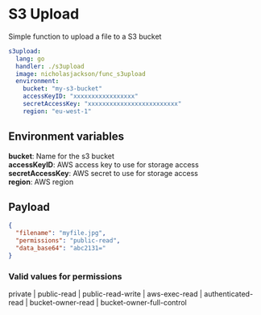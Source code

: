 # S3 Upload
Simple function to upload a file to a S3 bucket

```yaml
s3upload:
  lang: go
  handler: ./s3upload
  image: nicholasjackson/func_s3upload
  environment:
    bucket: "my-s3-bucket"
    accessKeyID: "xxxxxxxxxxxxxxxxx"
    secretAccessKey: "xxxxxxxxxxxxxxxxxxxxxxxxx"
    region: "eu-west-1"

```

## Environment variables
**bucket**: Name for the s3 bucket  
**accessKeyID**: AWS access key to use for storage access  
**secretAccessKey**: AWS secret to use for storage access  
**region**: AWS region  

## Payload
```json
{
  "filename": "myfile.jpg",
  "permissions": "public-read",
  "data_base64": "abc2131="
}
```

### Valid values for permissions
private | public-read | public-read-write | aws-exec-read | authenticated-read | bucket-owner-read | bucket-owner-full-control
